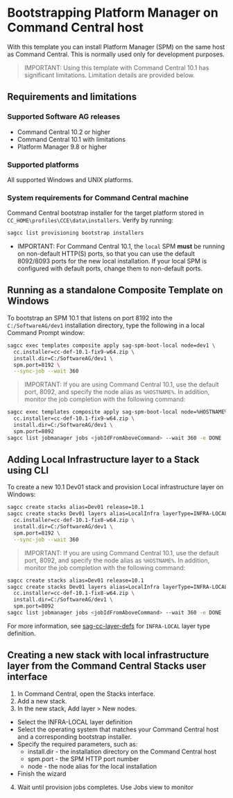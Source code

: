 <!-- Copyright 2013 - 2018 Software AG, Darmstadt, Germany and/or its licensors

   SPDX-License-Identifier: Apache-2.0

    Licensed under the Apache License, Version 2.0 (the "License");
    you may not use this file except in compliance with the License.
    You may obtain a copy of the License at

        http://www.apache.org/licenses/LICENSE-2.0

    Unless required by applicable law or agreed to in writing, software
    distributed under the License is distributed on an "AS IS" BASIS,
     WITHOUT WARRANTIES OR CONDITIONS OF ANY KIND, either express or implied.
     See the License for the specific language governing permissions and

     limitations under the License.                                                  

-->
# Bootstrapping Platform Manager on Command Central host

With this template you can install Platform Manager (SPM) on the same host as Command Central. This is normally used only for development purposes.

> IMPORTANT: Using this template with Command Central 10.1 has significant limitations. Limitation details are provided below.

## Requirements and limitations

### Supported Software AG releases

* Command Central 10.2 or higher
* Command Central 10.1 with limitations
* Platform Manager 9.8 or higher

### Supported platforms

All supported Windows and UNIX platforms.

### System requirements for Command Central machine

Command Central bootstrap installer for the target platform stored in `CC_HOME\profiles\CCE\data\installers`. Verify by running:

```bash
sagcc list provisioning bootstrap installers
```

* IMPORTANT: For Command Central 10.1, the `local` SPM **must** be running on non-default HTTP(S) ports, so that you can use the default 8092/8093 ports for the new local installation. If your local SPM is configured with default ports, change them to non-default ports.

## Running as a standalone Composite Template on Windows

To bootstrap an SPM 10.1 that listens on port 8192 into the `C:/SoftwareAG/dev1` installation directory, type the following in a local Command Prompt window:

```bash
sagcc exec templates composite apply sag-spm-boot-local node=dev1 \
  cc.installer=cc-def-10.1-fix9-w64.zip \
  install.dir=C:/SoftwareAG/dev1 \
  spm.port=8192 \
  --sync-job --wait 360
```

> IMPORTANT: If you are using Command Central 10.1, use the default port, 8092, and specify the node alias as `%HOSTNAME%`. In addition, monitor the job completion with the following command:

```bash
sagcc exec templates composite apply sag-spm-boot-local node=%HOSTNAME% \
  cc.installer=cc-def-10.1-fix9-w64.zip \
  install.dir=C:/SoftwareAG/dev1 \
  spm.port=8092
sagcc list jobmanager jobs <jobIdFromAboveCommand> --wait 360 -e DONE
```

## Adding Local Infrastructure layer to a Stack using CLI

To create a new 10.1 Dev01 stack and provision Local infrastructure layer on Windows:

```bash
sagcc create stacks alias=Dev01 release=10.1
sagcc create stacks Dev01 layers alias=LocalInfra layerType=INFRA-LOCAL node=dev1 \
  cc.installer=cc-def-10.1-fix8-w64.zip \
  install.dir=C:/SoftwareAG/dev1 \
  spm.port=8192 \
  --sync-job --wait 360
```

> IMPORTANT: If you are using Command Central 10.1, use the default port, 8092, and specify the node alias as `%HOSTNAME%`. In addition, monitor the job completion with the following command:

```bash
sagcc create stacks alias=Dev01 release=10.1
sagcc create stacks Dev01 layers alias=LocalInfra layerType=INFRA-LOCAL node=%HOSTNAME% \
  cc.installer=cc-def-10.1-fix8-w64.zip \
  install.dir=C:/SoftwareAG/dev1 \
  spm.port=8092
sagcc list jobmanager jobs <jobIdFromAboveCommand> --wait 360 -e DONE
```

For more information, see [sag-cc-layer-defs](../sag-cc-layer-defs/template.yaml) for `INFRA-LOCAL` layer type definition.

## Creating a new stack with local infrastructure layer from the Command Central Stacks user interface

1. In Command Central, open the Stacks interface.
2. Add a new stack.
3. In the new stack, Add layer > New nodes.
  * Select the INFRA-LOCAL layer definition
  * Select the operating system that matches your Command Central host and a corresponding bootstrap installer.
  * Specify the required parameters, such as:
    * install.dir - the installation directory on the Command Central host
    * spm.port - the SPM HTTP port number
    * node - the node alias for the local installation
  * Finish the wizard
4. Wait until provision jobs completes. Use Jobs view to monitor
